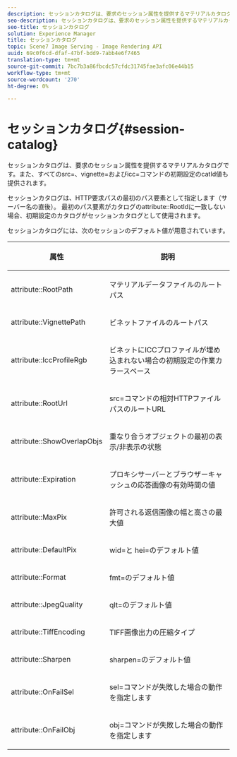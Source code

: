 ```yaml
---
description: セッションカタログは、要求のセッション属性を提供するマテリアルカタログです。また、すべてのsrc=、vignette=およびicc=コマンドの初期設定のcatId値も提供されます。
seo-description: セッションカタログは、要求のセッション属性を提供するマテリアルカタログです。また、すべてのsrc=、vignette=およびicc=コマンドの初期設定のcatId値も提供されます。
seo-title: セッションカタログ
solution: Experience Manager
title: セッションカタログ
topic: Scene7 Image Serving - Image Rendering API
uuid: 69c0f6cd-dfaf-47bf-bdd9-7abb4e6f7465
translation-type: tm+mt
source-git-commit: 7bc7b3a86fbcdc57cfdc31745fae3afc06e44b15
workflow-type: tm+mt
source-wordcount: '270'
ht-degree: 0%

---
```



# セッションカタログ{#session-catalog}

セッションカタログは、要求のセッション属性を提供するマテリアルカタログです。また、すべてのsrc=、vignette=およびicc=コマンドの初期設定のcatId値も提供されます。

セッションカタログは、HTTP要求パスの最初のパス要素として指定します（サーバー名の直後）。 最初のパス要素がカタログのattribute::RootIdに一致しない場合、初期設定のカタログがセッションカタログとして使用されます。

セッションカタログには、次のセッションのデフォルト値が用意されています。

<table id="table_DB5E0DD8E9B440A4964A1326433597C8"> 
 <thead> 
  <tr> 
   <th class="entry"> <p>属性 </p> </th> 
   <th class="entry"> <p>説明 </p> </th> 
  </tr> 
 </thead>
 <tbody> 
  <tr> 
   <td> <p> <span class="codeph"> attribute::RootPath</span> </p> </td> 
   <td> <p> マテリアルデータファイルのルートパス </p> </td> 
  </tr> 
  <tr> 
   <td> <p> <span class="codeph"> attribute::VignettePath</span> </p> </td> 
   <td> <p> ビネットファイルのルートパス </p> </td> 
  </tr> 
  <tr> 
   <td> <p> <span class="codeph"> attribute::IccProfileRgb</span> </p> </td> 
   <td> <p> ビネットにICCプロファイルが埋め込まれない場合の初期設定の作業カラースペース </p> </td> 
  </tr> 
  <tr> 
   <td> <p> <span class="codeph"> attribute::RootUrl</span> </p> </td> 
   <td> <p> <span class="codeph"> src=</span>コマンドの相対HTTPファイルパスのルートURL </p> </td> 
  </tr> 
  <tr> 
   <td> <p> <span class="codeph"> attribute::ShowOverlapObjs</span> </p> </td> 
   <td> <p> 重なり合うオブジェクトの最初の表示/非表示の状態 </p> </td> 
  </tr> 
  <tr> 
   <td> <p> <span class="codeph"> attribute::Expiration</span> </p> </td> 
   <td> <p> プロキシサーバーとブラウザーキャッシュの応答画像の有効時間の値 </p> </td> 
  </tr> 
  <tr> 
   <td> <p> <span class="codeph"> attribute::MaxPix</span> </p> </td> 
   <td> <p> 許可される返信画像の幅と高さの最大値 </p> </td> 
  </tr> 
  <tr> 
   <td> <p> <span class="codeph"> attribute::DefaultPix</span> </p> </td> 
   <td> <p> <span class="codeph"> wid=</span>と<span class="codeph"> hei=</span>のデフォルト値 </p> </td> 
  </tr> 
  <tr> 
   <td> <p> <span class="codeph"> attribute::Format</span> </p> </td> 
   <td> <p> <span class="codeph"> fmt=</span>のデフォルト値 </p> </td> 
  </tr> 
  <tr> 
   <td> <p> <span class="codeph"> attribute::JpegQuality</span> </p> </td> 
   <td> <p> <span class="codeph"> qlt=</span>のデフォルト値 </p> </td> 
  </tr> 
  <tr> 
   <td> <p> <span class="codeph"> attribute::TiffEncoding</span> </p> </td> 
   <td> <p> TIFF画像出力の圧縮タイプ </p> </td> 
  </tr> 
  <tr> 
   <td> <p> <span class="codeph"> attribute::Sharpen</span> </p> </td> 
   <td> <p> <span class="codeph"> sharpen=</span>のデフォルト値 </p> </td> 
  </tr> 
  <tr> 
   <td> <p> <span class="codeph"> attribute::OnFailSel</span> </p> </td> 
   <td> <p> <span class="codeph"> sel=</span>コマンドが失敗した場合の動作を指定します </p> </td> 
  </tr> 
  <tr> 
   <td> <p> <span class="codeph"> attribute::OnFailObj</span> </p> </td> 
   <td> <p> <span class="codeph"> obj=</span>コマンドが失敗した場合の動作を指定します </p> </td> 
  </tr> 
 </tbody> 
</table>

